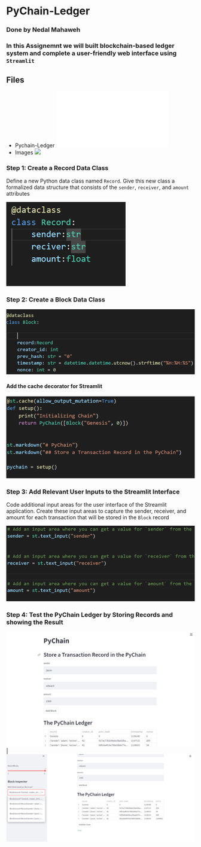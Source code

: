 # PyChain-Ledger

### Done by Nedal Mahaweh 
### In this Assignemnt we will built blockchain-based ledger system and complete a user-friendly web interface using ` Streamlit ` 


## Files
* Pychain-Ledger ![](pychain.py)
* Images ![](Images)

### Step 1: Create a Record Data Class

Define a new Python data class named `Record`. Give this new class a formalized data structure that consists of the `sender`, `receiver`, and `amount` attributes 

![](Images/record_class.png)

### Step 2:  Create a Block Data Class
![](Images/block_class.png)



#### Add the cache decorator for Streamlit
![](Images/cache_code.png)



### Step 3: Add Relevant User Inputs to the Streamlit Interface

Code additional input areas for the user interface of the Streamlit application. Create these input areas to capture the sender, receiver, and amount for each transaction that will be  stored in the `Block` record

![](Images/user_input.png)


### Step 4: Test the PyChain Ledger by Storing Records and showing the Result 

![](Images/pychain_1.png) | ![](Images/pychain_2.png)




